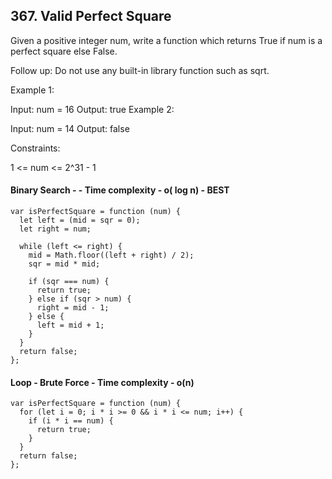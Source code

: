 ## 367. Valid Perfect Square

Given a positive integer num, write a function which returns True if num is a perfect square else False.

Follow up: Do not use any built-in library function such as sqrt.

Example 1:

Input: num = 16
Output: true
Example 2:

Input: num = 14
Output: false

Constraints:

1 <= num <= 2^31 - 1

#### Binary Search - - Time complexity - o( log n) - BEST

```
var isPerfectSquare = function (num) {
  let left = (mid = sqr = 0);
  let right = num;

  while (left <= right) {
    mid = Math.floor((left + right) / 2);
    sqr = mid * mid;

    if (sqr === num) {
      return true;
    } else if (sqr > num) {
      right = mid - 1;
    } else {
      left = mid + 1;
    }
  }
  return false;
};
```

#### Loop - Brute Force - Time complexity - o(n)

```
var isPerfectSquare = function (num) {
  for (let i = 0; i * i >= 0 && i * i <= num; i++) {
    if (i * i == num) {
      return true;
    }
  }
  return false;
};
```
